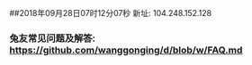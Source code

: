 ##2018年09月28日07时12分07秒 新址: 104.248.152.128
### 兔友常见问题及解答: https://github.com/wanggonging/d/blob/w/FAQ.md
